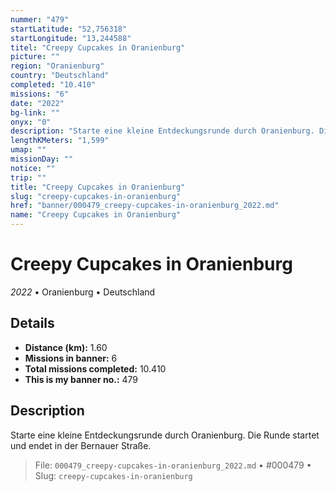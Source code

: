 ```yaml
---
nummer: "479"
startLatitude: "52,756318"
startLongitude: "13,244588"
titel: "Creepy Cupcakes in Oranienburg"
picture: ""
region: "Oranienburg"
country: "Deutschland"
completed: "10.410"
missions: "6"
date: "2022"
bg-link: ""
onyx: "0"
description: "Starte eine kleine Entdeckungsrunde durch Oranienburg. Die Runde startet und endet in der Bernauer Straße."
lengthKMeters: "1,599"
umap: ""
missionDay: ""
notice: ""
trip: ""
title: "Creepy Cupcakes in Oranienburg"
slug: "creepy-cupcakes-in-oranienburg"
href: "banner/000479_creepy-cupcakes-in-oranienburg_2022.md"
name: "Creepy Cupcakes in Oranienburg"
---
```

# Creepy Cupcakes in Oranienburg

*2022* • Oranienburg • Deutschland





## Details
- **Distance (km):** 1.60
- **Missions in banner:** 6
- **Total missions completed:** 10.410
- **This is my banner no.:** 479



## Description
Starte eine kleine Entdeckungsrunde durch Oranienburg. Die Runde startet und endet in der Bernauer Straße.




> File: `000479_creepy-cupcakes-in-oranienburg_2022.md`
> • #000479
> • Slug: `creepy-cupcakes-in-oranienburg`
